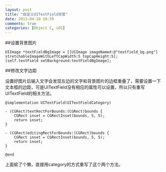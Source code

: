 ```yaml
---
layout: post
title: "自定义UITextField背景"
date: 2013-04-10 10:59
comments: true
categories: [Object C, iOS] 
---
```


##设置背景图片

	UIImage *textFieldBgImage = [[UIImage imageNamed:@"textfield_bg.png"] stretchableImageWithLeftCapWidth:5 topCapHeight:5];
	[self.textField setBackground:textFieldBgImage];

##修改文字边距

设置好图片后输入文字会发现左边的文字和背景图片的边框重叠了，需要设置一下文本框的边距，可是UITextField没有相应的属性可以设置，所以只有重写UITextField的相关方法。


    @implementation UITextField(UITextFieldCategory)
    
    - (CGRect)textRectForBounds:(CGRect)bounds {
        CGRect inset = CGRectInset(bounds, 5, 5);
        return inset;
    }
    
    - (CGRect)editingRectForBounds:(CGRect)bounds {
        CGRect inset = CGRectInset(bounds, 5, 5);
        return inset;
    }
    
    @end

上面偷了个懒，直接用category的方式重写了这个两个方法。
